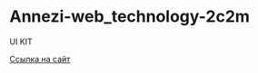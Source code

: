 # Annezi-web_technology-2c2m
UI KIT

[Ссылка на сайт](https://annezi.github.io/Annezi-web_technology-2c2m/)
